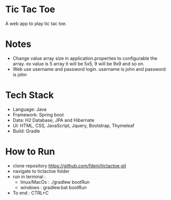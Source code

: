# Tic Tac Toe
A web app to play tic tac toe.
# Notes
* Change value array size in application.properties to configurable the array. 
  ex value is 5 array it will be 5x5, 9 will be 9x9 and so on. 
* Web use username and password login. username is john and password is john

# Tech Stack
* Language: Java
* Framework: Spring boot
* Data: H2 Database, JPA and Hibernate
* UI: HTML, CSS, JavaScript, Jquery, Bootstrap, Thymeleaf
* Build: Gradle

# How to Run
* clone repository https://github.com/fdeni/tictactoe.git
* navigate to tictactoe folder
* run in terminal :
  * linux/MacOs : ./gradlew bootRun
  * windows : gradlew.bat bootRun
* To end : CTRL+C

